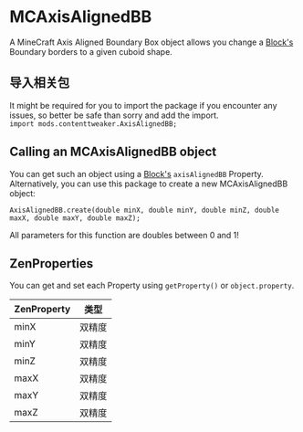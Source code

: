 # MCAxisAlignedBB

A MineCraft Axis Aligned Boundary Box object allows you change a [Block's](/Mods/ContentTweaker/Vanilla/Creatable_Content/Block/) Boundary borders to a given cuboid shape.


## 导入相关包
It might be required for you to import the package if you encounter any issues, so better be safe than sorry and add the import.  
`import mods.contenttweaker.AxisAlignedBB;`

## Calling an MCAxisAlignedBB object
You can get such an object using a [Block's](/Mods/ContentTweaker/Vanilla/Creatable_Content/Block/) `axisAlignedBB` Property.  
Alternatively, you can use this package to create a new MCAxisAlignedBB object:
```zenscript
AxisAlignedBB.create(double minX, double minY, double minZ, double maxX, double maxY, double maxZ);
```
All parameters for this function are doubles between 0 and 1!

## ZenProperties
You can get and set each Property using `getProperty()` or `object.property`.

| ZenProperty | 类型  |
| ----------- | --- |
| minX        | 双精度 |
| minY        | 双精度 |
| minZ        | 双精度 |
| maxX        | 双精度 |
| maxY        | 双精度 |
| maxZ        | 双精度 |

